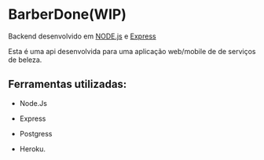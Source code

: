 # BarberDone(WIP)
Backend desenvolvido em [NODE.js](https://nodejs.org/en/about/) e [Express](https://expressjs.com/pt-br/)

Esta é uma api desenvolvida para uma aplicação web/mobile de de serviços de beleza.

## Ferramentas utilizadas:

+ Node.Js

+ Express

+ Postgress

+ Heroku.


